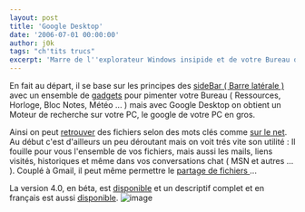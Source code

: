 ```yaml
---
layout: post
title: 'Google Desktop'
date: '2006-07-01 00:00:00'
author: j0k
tags: "ch'tits trucs"
excerpt: 'Marre de l''explorateur Windows insipide et de votre Bureau déséspérement vide ? Et bien Google vous propose une autre façon de gérer vos fichiers.'
---
```


En fait au départ, il se base sur les principes des [sideBar ( Barre latérale )](http://desktop.google.com/fr/features.html#sidebar) avec un ensemble de [gadgets](http://desktop.google.com/fr/features.html#ggadgets) pour pimenter votre Bureau ( Ressources, Horloge, Bloc Notes, Météo ... ) mais avec Google Desktop on obtient un Moteur de recherche sur votre PC, le google de votre PC en gros.

Ainsi on peut [retrouver](http://desktop.google.com/fr/features.html#search) des fichiers selon des mots clés comme [sur le net](http://desktop.google.com/fr/images/timeline.jpg).
  Au début c'est d'ailleurs un peu déroutant mais on voit trés vite son utilité : Il fouille pour vous l'ensemble de vos fichiers, mais aussi les mails, liens visités, historiques et même dans vos conversations chat ( MSN et autres ... ).
  Couplé à Gmail, il peut même permettre le [partage de fichiers ](http://desktop.google.com/fr/features.html#share)...

La version 4.0, en béta, est [disponible](http://desktop.google.com/) et un descriptif complet et en français est aussi [disponible](http://desktop.google.com/fr/features.html).
   ![image](https://desktop.google.com/fr/images/fb_home2.gif)
